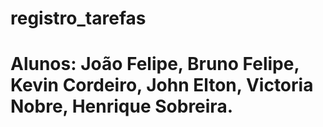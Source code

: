 # registro_tarefas

# Alunos: João Felipe, Bruno Felipe, Kevin Cordeiro, John Elton, Victoria Nobre, Henrique Sobreira.